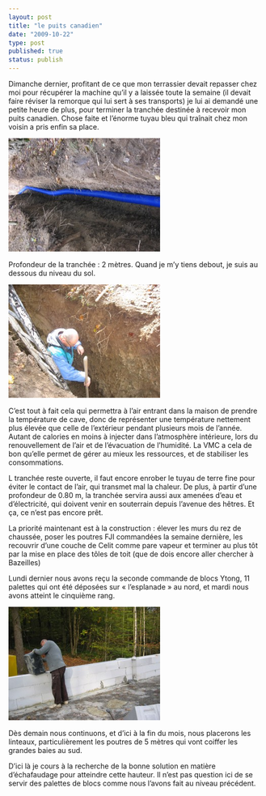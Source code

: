 ```yaml
---
layout: post
title: "le puits canadien"
date: "2009-10-22"
type: post
published: true
status: publish
---
```


Dimanche dernier, profitant de ce que mon terrassier devait repasser chez moi pour récupérer la machine qu’il y a laissée toute la semaine (il devait faire réviser la remorque qui lui sert à ses transports) je lui ai demandé une petite heure de plus, pour terminer la tranchée destinée à recevoir mon puits canadien. Chose faite et l’énorme tuyau bleu qui traînait chez mon voisin a pris enfin sa place.

![img_0803](/images/2009/10/img_0803-300x224.jpg "img_0803")

Profondeur de la tranchée : 2 mètres. Quand je m’y tiens debout, je suis au dessous du niveau du sol.

![img_0788](/images/2009/10/img_0788-300x224.jpg "img_0788")

C’est tout à fait cela qui permettra à l’air entrant dans la maison de prendre la température de cave, donc de représenter une température nettement plus élevée que celle de l’extérieur pendant plusieurs mois de l’année. Autant de calories en moins à injecter dans l’atmosphère intérieure, lors du renouvellement de l’air et de l’évacuation de l’humidité. La VMC a cela de bon qu’elle permet de gérer au mieux les ressources, et de stabiliser les consommations.

L tranchée reste ouverte, il faut encore enrober le tuyau de terre fine pour éviter le contact de l’air, qui transmet mal la chaleur. De plus, à partir d’une profondeur de 0.80 m, la tranchée servira aussi aux amenées d’eau et d’électricité, qui doivent venir en souterrain depuis l’avenue des hêtres. Et ça, ce n’est pas encore prêt.

La priorité maintenant est à la construction : élever les murs du rez de chaussée, poser les poutres FJI commandées la semaine dernière, les recouvrir d’une couche de Celit comme pare vapeur et terminer au plus tôt par la mise en place des tôles de toit (que de dois encore aller chercher à Bazeilles)

Lundi dernier nous avons reçu la seconde commande de blocs Ytong, 11 palettes qui ont été déposées sur « l’esplanade » au nord, et mardi nous avons atteint le cinquième rang.

![img_0809](/images/2009/10/img_0809-300x224.jpg "img_0809")

Dès demain nous continuons, et d’ici à la fin du mois, nous placerons les linteaux, particulièrement les poutres de 5 mètres qui vont coiffer les grandes baies au sud.

D’ici là je cours à la recherche de la bonne solution en matière d’échafaudage pour atteindre cette hauteur. Il n’est pas question ici de se servir des palettes de blocs comme nous l’avons fait au niveau précédent.
